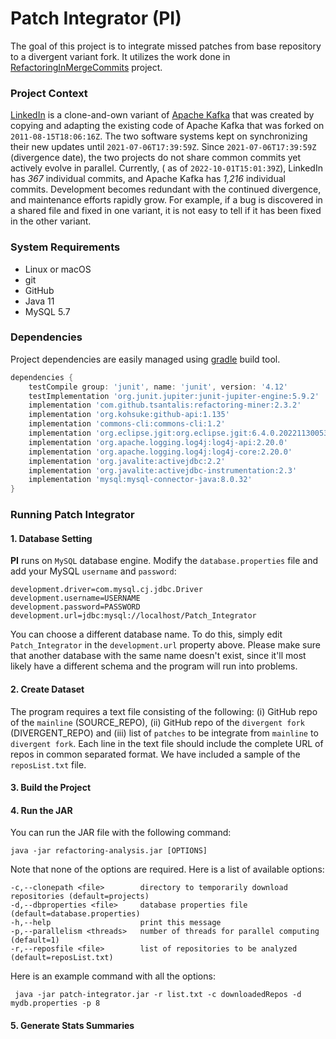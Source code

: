 # Patch Integrator (PI)
The goal of this project is to integrate missed patches from base repository to a divergent variant fork. It utilizes the work done in [RefactoringInMergeCommits](https://github.com/danielogen/RefactoringsInMergeCommits) project.
### Project Context
[LinkedIn](https://github.com/linkedin/kafka) is a clone-and-own variant of [Apache Kafka](https://github.com/apache/kafka) that was created by copying and adapting the existing code of Apache Kafka that was forked on `2011-08-15T18:06:16Z`. The two software systems kept on synchronizing their new updates until `2021-07-06T17:39:59Z`. Since `2021-07-06T17:39:59Z` (divergence date), the two projects do not share common commits yet actively evolve in parallel. Currently, ( as of `2022-10-01T15:01:39Z`), LinkedIn has _367_ individual commits, and Apache Kafka has _1,216_ individual commits. Development becomes redundant with the continued divergence, and maintenance efforts rapidly grow. For example, if a bug is discovered in a shared file and fixed in one variant, it is not easy to tell if it has been fixed in the other variant.

### System Requirements
- Linux or macOS
- git
- GitHub
- Java 11
- MySQL 5.7

### Dependencies
Project dependencies are easily managed using [gradle]() build tool.
```groovy
dependencies {
    testCompile group: 'junit', name: 'junit', version: '4.12'
    testImplementation 'org.junit.jupiter:junit-jupiter-engine:5.9.2'
    implementation 'com.github.tsantalis:refactoring-miner:2.3.2'
    implementation 'org.kohsuke:github-api:1.135'
    implementation 'commons-cli:commons-cli:1.2'
    implementation 'org.eclipse.jgit:org.eclipse.jgit:6.4.0.202211300538-r'
    implementation 'org.apache.logging.log4j:log4j-api:2.20.0'
    implementation 'org.apache.logging.log4j:log4j-core:2.20.0'
    implementation 'org.javalite:activejdbc:2.2'
    implementation 'org.javalite:activejdbc-instrumentation:2.3'
    implementation 'mysql:mysql-connector-java:8.0.32'
}
```
### Running Patch Integrator
#### 1. Database Setting
**PI** runs on `MySQL` database engine. Modify the `database.properties` file and add your MySQL `username` and `password`:
```properties
development.driver=com.mysql.cj.jdbc.Driver
development.username=USERNAME
development.password=PASSWORD
development.url=jdbc:mysql://localhost/Patch_Integrator
```
You can choose a different database name. To do this, simply edit `Patch_Integrator` in the `development.url` property above. Please make sure that another database with the same name doesn't exist, since it'll most likely have a different schema and the program will run into problems.

#### 2. Create Dataset
The program requires a text file consisting of the following: (i) GitHub repo of the `mainline` (SOURCE_REPO), (ii) GitHub repo of the `divergent fork` (DIVERGENT_REPO) and (iii) list of `patches` to be integrate from `mainline` to `divergent fork`. Each line in the text file should include the complete URL of repos in common separated format. We have included  a sample of the `reposList.txt` file.

#### 3. Build the Project
#### 4. Run the JAR
You can run the JAR file with the following command:
```
java -jar refactoring-analysis.jar [OPTIONS]
```
Note that none of the options are required. Here is a list of available options:

```
-c,--clonepath <file>        directory to temporarily download repositories (default=projects)
-d,--dbproperties <file>     database properties file (default=database.properties)
-h,--help                    print this message
-p,--parallelism <threads>   number of threads for parallel computing (default=1)
-r,--reposfile <file>        list of repositories to be analyzed (default=reposList.txt)
```
Here is an example command with all the options:
```commandline
 java -jar patch-integrator.jar -r list.txt -c downloadedRepos -d mydb.properties -p 8 
```
#### 5. Generate Stats Summaries 

